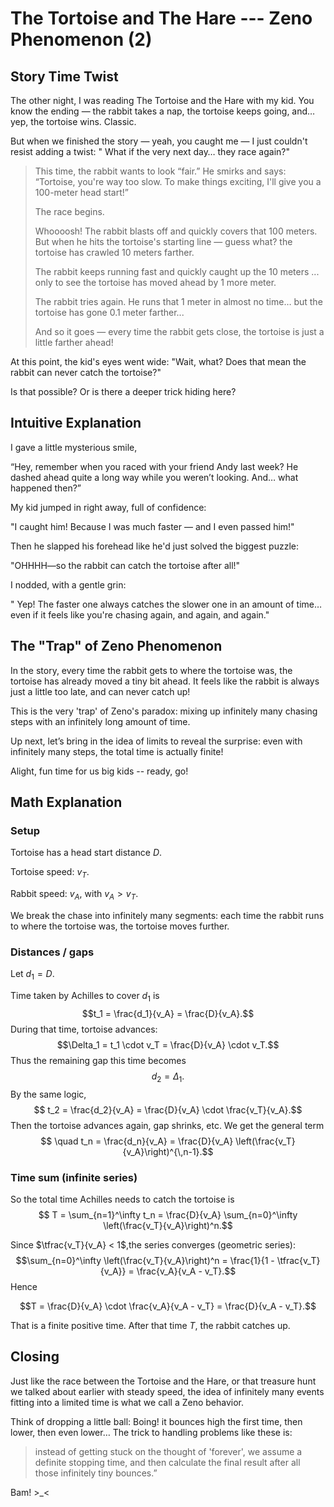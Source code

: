 # The Tortoise and The Hare --- Zeno Phenomenon (2)

## Story Time Twist 
The other night, I was reading The Tortoise and the Hare with my kid.
You know the ending — the rabbit takes a nap, the tortoise keeps going, and… yep, the tortoise wins. Classic.

But when we finished the story — yeah, you caught me — I just couldn't resist adding a twist: " What if the very next day… they race again?"

<!--more-->

> This time, the rabbit wants to look “fair.” 
>He smirks and says: “Tortoise, you're way too slow. To make things exciting, I'll give you a 100-meter head start!”
>
>The race begins. 
>
> Whoooosh! The rabbit blasts off and quickly covers that 100 meters. But when he hits the tortoise's starting line — guess what? the tortoise has crawled 10 meters farther.
>
> The rabbit keeps running fast and quickly caught up the 10 meters ... only to see the tortoise has moved ahead by 1 more meter.
>
> The rabbit tries again. He runs that 1 meter in almost no time… but the tortoise has gone 0.1 meter farther...
>
> And so it goes — every time the rabbit gets close, the tortoise is just a little farther ahead!

At this point, the kid's eyes went wide:  "Wait, what? Does that mean the rabbit can never catch the tortoise?"

Is that possible? Or is there a deeper trick hiding here?

## Intuitive Explanation

I gave a little mysterious smile,

“Hey, remember when you  raced with your friend Andy last week? He dashed ahead quite a long way while you weren’t looking. And… what happened then?”

My kid jumped in right away, full of confidence:

 "I caught him! Because I was much faster — and I even passed him!"

Then he slapped his forehead like he'd just solved the biggest puzzle:

 "OHHHH—so the rabbit can catch the tortoise after all!"

I nodded, with a gentle grin: 

" Yep! The faster one always catches the slower one in an amount of time… even if it feels like you're chasing again, and again, and again."

## The "Trap" of Zeno Phenomenon

In the story, every time the rabbit gets to where the tortoise was, the tortoise has already moved a tiny bit ahead. It feels like the rabbit is always just a little too late, and can never catch up!

This is the very 'trap' of Zeno's paradox: mixing up infinitely many chasing steps with an infinitely long amount of time. 

Up next, let’s bring in the idea of limits to reveal the surprise: even with infinitely many steps, the total time is actually finite!


Alight, fun time for us  big kids -- ready, go!

## Math Explanation

### Setup

Tortoise has a head start distance $D$.

Tortoise speed: $v_T$.

Rabbit speed: $v_A$, with $v_A > v_T$.

We break the chase into infinitely many segments: each time the rabbit runs to where the tortoise was, the tortoise moves further.

### Distances / gaps
Let $d_1 = D.$

Time taken by Achilles to cover $d_1$ is
$$t_1 = \frac{d_1}{v_A} = \frac{D}{v_A}.$$
During that time, tortoise advances:
$$\Delta_1 = t_1 \cdot v_T = \frac{D}{v_A} \cdot v_T.$$
Thus the remaining gap this time becomes
$$d_2 = \Delta_1 .$$
By the same logic,
$$ t_2 = \frac{d_2}{v_A} = \frac{D}{v_A} \cdot \frac{v_T}{v_A}.$$
Then the tortoise advances again, gap shrinks, etc. We get the general term
$$  \quad
t_n = \frac{d_n}{v_A} = \frac{D}{v_A} \left(\frac{v_T}{v_A}\right)^{\,n-1}.$$

### Time sum (infinite series)

So the total time Achilles needs to catch the tortoise is
$$ T = \sum_{n=1}^\infty t_n = \frac{D}{v_A} \sum_{n=0}^\infty \left(\frac{v_T}{v_A}\right)^n.$$

Since $\tfrac{v_T}{v_A} < 1$,the series converges (geometric series):
$$\sum_{n=0}^\infty \left(\frac{v_T}{v_A}\right)^n = \frac{1}{1 - \tfrac{v_T}{v_A}} = \frac{v_A}{v_A - v_T}.$$
Hence

$$T = \frac{D}{v_A} \cdot \frac{v_A}{v_A - v_T} = \frac{D}{v_A - v_T}.$$

That is a finite positive time. After that time $T$, the rabbit catches up.

## Closing

Just like the race between the Tortoise and the Hare, or that treasure hunt we talked about earlier with steady speed, the idea of infinitely many events fitting into a limited time is what we call a Zeno behavior.

Think of dropping a little ball: Boing! it bounces high the first time, then lower, then even lower… The trick to handling problems like these is:  
> instead of getting stuck on the thought of 'forever', we assume a definite stopping time, and then calculate the final result after all those infinitely tiny bounces.”

Bam! >_<




